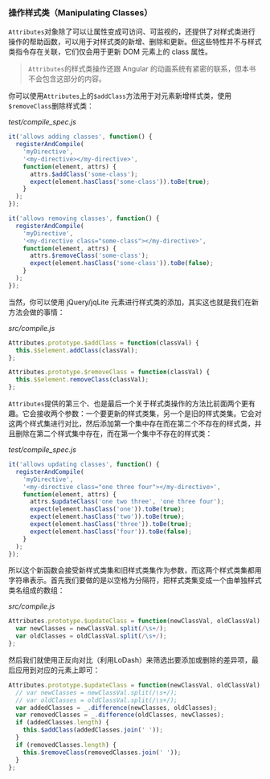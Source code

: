 ### 操作样式类（Manipulating Classes）

`Attributes`对象除了可以让属性变成可访问、可监视的，还提供了对样式类进行操作的帮助函数，可以用于对样式类的新增、删除和更新。但这些特性并不与样式类指令存在关联，它们仅会用于更新 DOM 元素上的 class 属性。

> `Attributes`的样式类操作还跟 Angular 的动画系统有紧密的联系，但本书不会包含这部分的内容。

你可以使用`Attributes`上的`$addClass`方法用于对元素新增样式类，使用`$removeClass`删除样式类：

_test/compile\_spec.js_

```js
it('allows adding classes', function() {
  registerAndCompile(
    'myDirective',
    '<my-directive></my-directive>',
    function(element, attrs) {
      attrs.$addClass('some-class');
      expect(element.hasClass('some-class')).toBe(true);
    }
  );
});

it('allows removing classes', function() {
  registerAndCompile(
    'myDirective',
    '<my-directive class="some-class"></my-directive>',
    function(element, attrs) {
      attrs.$removeClass('some-class');
      expect(element.hasClass('some-class')).toBe(false);
    }
  );
});
```

当然，你可以使用 jQuery/jqLite 元素进行样式类的添加，其实这也就是我们在新方法会做的事情：

_src/compile.js_

```js
Attributes.prototype.$addClass = function(classVal) {
  this.$$element.addClass(classVal);
};

Attributes.prototype.$removeClass = function(classVal) {
  this.$$element.removeClass(classVal);
};
```

`Attributes`提供的第三个、也是最后一个关于样式类操作的方法比前面两个更有趣。它会接收两个参数：一个要更新的样式类集，另一个是旧的样式类集。它会对这两个样式集进行对比，然后添加第一个集中存在而在第二个不存在的样式类，并且删除在第二个样式集中存在，而在第一个集中不存在的样式类：

_test/compile\_spec.js_

```js
it('allows updating classes', function() {
  registerAndCompile(
    'myDirective',
    '<my-directive class="one three four"></my-directive>',
    function(element, attrs) {
      attrs.$updateClass('one two three', 'one three four');
      expect(element.hasClass('one')).toBe(true);
      expect(element.hasClass('two')).toBe(true);
      expect(element.hasClass('three')).toBe(true);
      expect(element.hasClass('four')).toBe(false);
    }
  );
});
```

所以这个新函数会接受新样式类集和旧样式类集作为参数，而这两个样式类集都用字符串表示。首先我们要做的是以空格为分隔符，把样式类集变成一个由单独样式类名组成的数组：

_src/compile.js_

```js
Attributes.prototype.$updateClass = function(newClassVal, oldClassVal) {
  var newClasses = newClassVal.split(/\s+/);
  var oldClasses = oldClassVal.split(/\s+/);
};
```

然后我们就使用正反向对比（利用LoDash）来筛选出要添加或删除的差异项，最后应用到对应的元素上即可：

```js
Attributes.prototype.$updateClass = function(newClassVal, oldClassVal) {
  // var newClasses = newClassVal.split(/\s+/);
  // var oldClasses = oldClassVal.split(/\s+/);
  var addedClasses = _.difference(newClasses, oldClasses);
  var removedClasses = _.difference(oldClasses, newClasses);
  if (addedClasses.length) {
    this.$addClass(addedClasses.join(' '));
  }
  if (removedClasses.length) {
    this.$removeClass(removedClasses.join(' '));
  }
};
```




